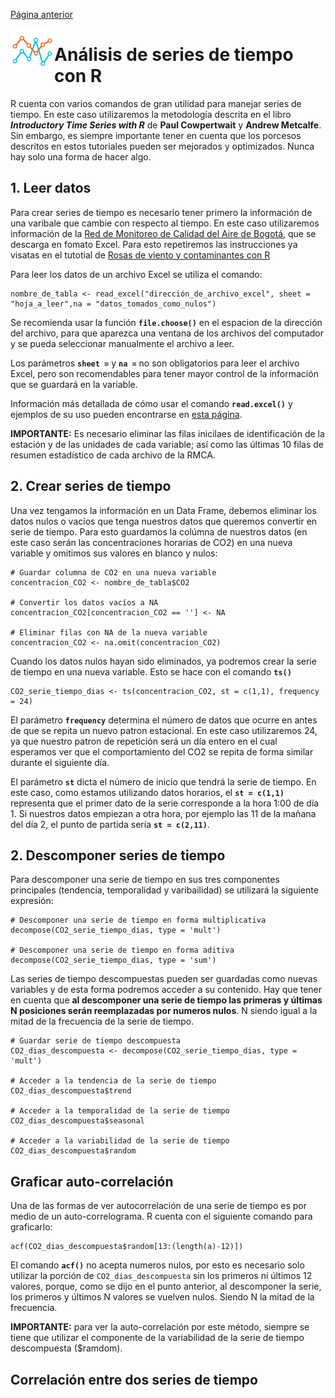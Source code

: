 [Página anterior](../README.md)

<img src="../IMG/TS.png" align="left" width="70">

# Análisis de series de tiempo con R
R cuenta con varios comandos de gran utilidad para manejar series de tiempo. En este caso utilizaremos la metodología descrita en el libro ***Introductory Time Series with R*** de **Paul Cowpertwait** y **Andrew Metcalfe**. Sin embargo, es siempre importante tener en cuenta que los porcesos descritos en estos tutoriales pueden ser mejorados y optimizados. Nunca hay solo una forma de hacer algo.

## 1. Leer datos
Para crear series de tiempo es necesario tener primero la información de una varibale que cambie con respecto al tiempo. En este caso utilizaremos información de la [Red de Monitoreo de Calidad del Aire de Bogotá](http://rmcab.ambientebogota.gov.co/Report/stationreport), que se descarga en fomato Excel. Para esto repetiremos las instrucciones ya visatas en el tutotial de [Rosas de viento y contaminantes con R](Tutoriales/rosas_viento_contaminantes.md)

Para leer los datos de un archivo Excel se utiliza el comando:
```
nombre_de_tabla <- read_excel("dirección_de_archivo_excel", sheet = "hoja_a_leer",na = "datos_tomados_como_nulos")
```
Se recomienda usar la función **`file.choose()`** en el espacion de la dirección del archivo, para que aparezca una ventana de los archivos del computador y se pueda seleccionar manualmente el archivo a leer.

Los parámetros **`sheet =`** y **`na =`** no son obligatorios para leer el archivo Excel, pero son recomendables para tener mayor control de la información que se guardará en la variable.

Información más detallada de cómo usar el comando **`read.excel()`** y ejemplos de su uso pueden encontrarse en [esta página](https://www.rdocumentation.org/packages/readxl/versions/1.3.1/topics/read_excel).

**IMPORTANTE:** Es necesario eliminar las filas inicilaes de identificación de la estación y de las unidades de cada variable; así como las últimas 10 filas de resumen estadístico de cada archivo de la RMCA.

## 2. Crear series de tiempo
Una vez tengamos la información en un Data Frame, debemos eliminar los datos nulos o vacíos que tenga nuestros datos que queremos convertir en serie de tiempo. Para esto guardamos la colúmna de nuestros datos (en este caso serán las concentraciones horarias de CO2) en una nueva variable y omitimos sus valores en blanco y nulos:

```
# Guardar columna de CO2 en una nueva variable
concentracion_CO2 <- nombre_de_tabla$CO2

# Convertir los datos vacíos a NA
concentracion_CO2[concentracion_CO2 == ''] <- NA

# Eliminar filas con NA de la nueva variable
concentracion_CO2 <- na.omit(concentracion_CO2)
```

Cuando los datos nulos hayan sido eliminados, ya podremos crear la serie de tiempo en una nueva variable. Esto se hace con el comando **`ts()`**

```
CO2_serie_tiempo_dias <- ts(concentracion_CO2, st = c(1,1), frequency = 24)
```
El parámetro **`frequency`** determina el número de datos que ocurre en antes de que se repita un nuevo patron estacional. En este caso utilizaremos 24, ya que nuestro patron de repetición será un día entero en el cual esperamos ver que el comportamiento del CO2 se repita de forma similar durante el siguiente día.

El parámetro **`st`** dicta el número de inicio que tendrá la serie de tiempo. En este caso, como estamos utilizando datos horarios, el **`st = c(1,1)`** representa que el primer dato de la serie corresponde a la hora 1:00 de día 1. Si nuestros datos empiezan a otra hora, por ejemplo las 11 de la mañana del día 2, el punto de partida sería **`st = c(2,11)`**.

## 2. Descomponer series de tiempo
Para descomponer una serie de tiempo en sus tres componentes principales (tendencia, temporalidad y varibailidad) se utilizará la siguiente expresión:

```
# Descomponer una serie de tiempo en forma multiplicativa
decompose(CO2_serie_tiempo_dias, type = 'mult')

# Descomponer una serie de tiempo en forma aditiva
decompose(CO2_serie_tiempo_dias, type = 'sum')
```

Las series de tiempo descompuestas pueden ser guardadas como nuevas variables y de esta forma podremos acceder a su contenido. Hay que tener en cuenta que **al descomponer una serie de tiempo las primeras y últimas N posiciones serán reemplazadas por numeros nulos**. N siendo igual a la mitad de la frecuencia de la serie de tiempo.

```
# Guardar serie de tiempo descompuesta
CO2_dias_descompuesta <- decompose(CO2_serie_tiempo_dias, type = 'mult')

# Acceder a la tendencia de la serie de tiempo
CO2_dias_descompuesta$trend

# Acceder a la temporalidad de la serie de tiempo
CO2_dias_descompuesta$seasonal

# Acceder a la variabilidad de la serie de tiempo
CO2_dias_descompuesta$random
```

## Graficar auto-correlación
Una de las formas de ver autocorrelación de una serie de tiempo es por medio de un auto-correlograma. R cuenta con el siguiente comando para graficarlo:

```
acf(CO2_dias_descompuesta$random[13:(length(a)-12)])
```

El comando **`acf()`** no acepta numeros nulos, por esto es necesario solo utilizar la porción de `CO2_dias_descompuesta` sin los primeros ni últimos 12 valores, porque, como se dijo en el punto anterior, al descomponer la serie, los primeros y últimos N valores se vuelven nulos. Siendo N la mitad de la frecuencia.

**IMPORTANTE:** para ver la auto-correlación por este método, siempre se tiene que utilizar el componente de la variabilidad de la serie de tiempo descompuesta ($ramdom).

## Correlación entre dos series de tiempo
